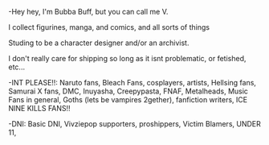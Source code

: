 -Hey hey, I'm Bubba Buff, but you can call me V. 

I collect figurines, manga, and comics, and all sorts of things 

Studing to be a character designer and/or an archivist. 

I don't really care for shipping so long as it isnt problematic, or fetished, etc...

-INT PLEASE!!: Naruto fans, Bleach Fans, cosplayers, artists, Hellsing fans, Samurai X fans, DMC, Inuyasha, Creepypasta, FNAF, 
Metalheads, Music Fans in general, Goths (lets be vampires 2gether), fanfiction writers, ICE NINE KILLS FANS!!

-DNI: Basic DNI, Vivziepop supporters, proshippers, Victim Blamers, UNDER 11, 
<!---
BubbaBuff/BubbaBuff is a ✨ special ✨ repository because its `README.md` (this file) appears on your GitHub profile.
You can click the Preview link to take a look at your changes.
--->

